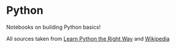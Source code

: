 # Python
Notebooks on building Python basics!

All sources taken from [Learn Python the Right Way](https://learnpythontherightway.com) and [Wikipedia](https://en.wikipedia.org/wiki/Main_Page)



